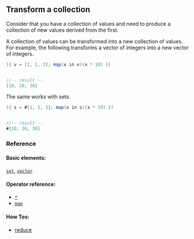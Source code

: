 <!---
  This markdown file was generated. Do not edit.
  -->

## Transform a collection

Consider that you have a collection of values and need to produce a collection of new values derived from the first.

A collection of values can be transformed into a new collection of values. For example, the following transforms a vector of integers into a new vector of integers.

```java
({ v = [1, 2, 3]; map(x in v)(x * 10) })


//-- result --
[10, 20, 30]
```

The same works with sets.

```java
({ s = #{1, 2, 3}; map(x in s)(x * 10) })


//-- result --
#{10, 20, 30}
```

### Reference

#### Basic elements:

[`set`](../halite_basic-syntax-reference-j.md#set), [`vector`](../halite_basic-syntax-reference-j.md#vector)

#### Operator reference:

* [`*`](../halite_full-reference-j.md#_S)
* [`map`](../halite_full-reference-j.md#map)


#### How Tos:

* [reduce](../how-to/halite_reduce-j.md)


